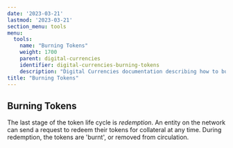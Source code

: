 ```yaml
---
date: '2023-03-21'
lastmod: '2023-03-21'
section_menu: tools
menu:
  tools:
    name: "Burning Tokens"
    weight: 1700
    parent: digital-currencies
    identifier: digital-currencies-burning-tokens
    description: "Digital Currencies documentation describing how to burn tokens via the GUI"
title: "Burning Tokens"
---
```


## Burning Tokens

The last stage of the token life cycle is *redemption*. An entity on the network can send a request to redeem their tokens for collateral at any time. During redemption, the tokens are 'burnt', or removed from circulation. 


